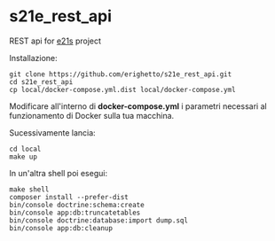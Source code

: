
# s21e_rest_api
REST api for [e21s](https://github.com/erighetto/s21e) project

Installazione:

    git clone https://github.com/erighetto/s21e_rest_api.git  
    cd s21e_rest_api
    cp local/docker-compose.yml.dist local/docker-compose.yml  

Modificare all'interno di **docker-compose.yml** i parametri necessari al funzionamento di Docker sulla tua macchina.


Sucessivamente lancia:

    cd local
    make up

In un'altra shell poi esegui:
    
    make shell
    composer install --prefer-dist
    bin/console doctrine:schema:create
    bin/console app:db:truncatetables
    bin/console doctrine:database:import dump.sql
    bin/console app:db:cleanup
    
